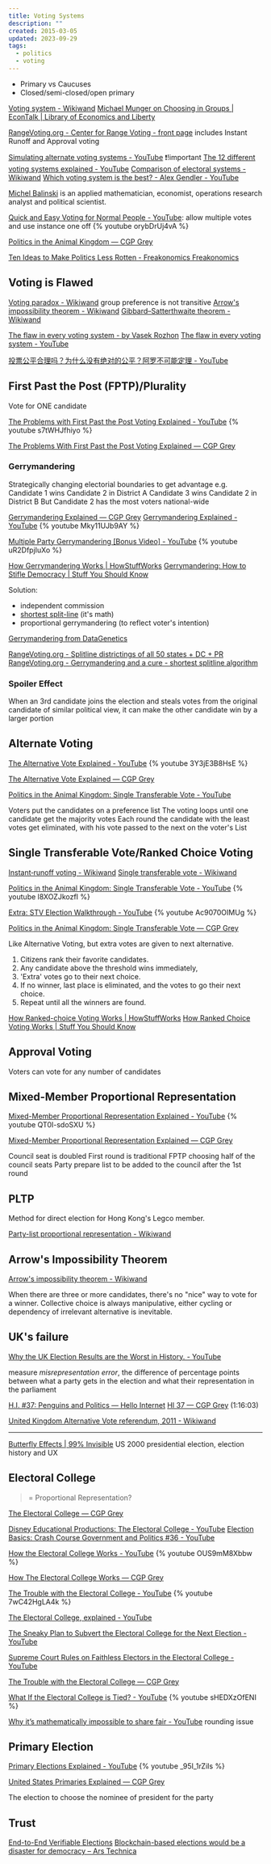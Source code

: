 ```yaml
---
title: Voting Systems
description: ""
created: 2015-03-05
updated: 2023-09-29
tags:
  - politics
  - voting
---
```


- Primary vs Caucuses
- Closed/semi-closed/open primary

[Voting system - Wikiwand](http://www.wikiwand.com/en/Voting_system)
[Michael Munger on Choosing in Groups | EconTalk | Library of Economics and Liberty](http://www.econtalk.org/archives/2015/02/michael_munger_1.html)

[RangeVoting.org - Center for Range Voting - front page](https://www.rangevoting.org/) includes Instant Runoff and Approval voting

[Simulating alternate voting systems - YouTube](https://www.youtube.com/watch?v=yhO6jfHPFQU) ❗!important
[The 12 different voting systems explained - YouTube](https://www.youtube.com/watch?v=Dsq-sRBmMjA)
[Comparison of electoral systems - Wikiwand](https://www.wikiwand.com/en/Comparison_of_electoral_systems)
[Which voting system is the best? - Alex Gendler - YouTube](https://www.youtube.com/watch?v=PaxVCsnox_4)

[Michel Balinski](https://www.wikiwand.com/en/Michel_Balinski#/Research_contributions) is an applied mathematician, economist, operations research analyst and political scientist.

[Quick and Easy Voting for Normal People - YouTube](https://www.youtube.com/watch?v=orybDrUj4vA): allow multiple votes and use instance one off
{% youtube orybDrUj4vA %}

[Politics in the Animal Kingdom — CGP Grey](http://www.cgpgrey.com/politics-in-the-animal-kingdom/)

[Ten Ideas to Make Politics Less Rotten - Freakonomics Freakonomics](http://freakonomics.com/podcast/idea-must-die-election-edition/)

## Voting is Flawed

[Voting paradox - Wikiwand](http://www.wikiwand.com/en/Voting_paradox) group preference is not transitive
[Arrow's impossibility theorem - Wikiwand](https://www.wikiwand.com/en/Arrow%27s_impossibility_theorem)
[Gibbard–Satterthwaite theorem - Wikiwand](https://www.wikiwand.com/en/Gibbard%E2%80%93Satterthwaite_theorem)

[The flaw in every voting system - by Vasek Rozhon](https://vasekrozhon.substack.com/p/the-flaw-in-every-voting-system)
[The flaw in every voting system - YouTube](https://www.youtube.com/watch?v=rbVoEjS6Q1Q)

[投票公平合理吗？为什么没有绝对的公平？阿罗不可能定理 - YouTube](https://www.youtube.com/watch?v=9Oisrp99L14)

## First Past the Post (FPTP)/Plurality

Vote for ONE candidate

[The Problems with First Past the Post Voting Explained - YouTube](https://www.youtube.com/watch?v=s7tWHJfhiyo)
{% youtube s7tWHJfhiyo %}

[The Problems With First Past the Post Voting Explained — CGP Grey](http://www.cgpgrey.com/blog/the-problems-with-first-past-the-post-voting-explained.html)

### Gerrymandering

Strategically changing electorial boundaries to get advantage
e.g.
Candidate 1 wins Candidate 2 in District A
Candidate 3 wins Candidate 2 in District B
But Candidate 2 has the most voters national-wide

[Gerrymandering Explained — CGP Grey](http://www.cgpgrey.com/blog/gerrymandering-explained.html)
[Gerrymandering Explained - YouTube](https://www.youtube.com/watch?v=Mky11UJb9AY)
{% youtube Mky11UJb9AY %}

[Multiple Party Gerrymandering [Bonus Video] - YouTube](https://www.youtube.com/watch?v=uR2DfpjIuXo)
{% youtube uR2DfpjIuXo %}

[How Gerrymandering Works | HowStuffWorks](https://people.howstuffworks.com/gerrymandering.htm/printable)
[Gerrymandering: How to Stifle Democracy | Stuff You Should Know](https://www.stuffyoushouldknow.com/podcasts/gerrymandering-how-to-stifle-democracy.htm)

Solution:

- independent commission
- [shortest split-line](https://www.youtube.com/watch?v=kUS9uvYyn3A) (it's math)
- proportional gerrymandering (to reflect voter's intention)

[Gerrymandering from DataGenetics](http://datagenetics.com/blog/march12015/index.html)

[RangeVoting.org - Splitline districtings of all 50 states + DC + PR](https://www.rangevoting.org/SplitLR.html)
[RangeVoting.org - Gerrymandering and a cure - shortest splitline algorithm](https://www.rangevoting.org/GerryExamples.html)

### Spoiler Effect

When an 3rd candidate joins the election and steals votes from the original candidate of similar political view, it can make the other candidate win by a larger portion

## Alternate Voting

[The Alternative Vote Explained - YouTube](https://www.youtube.com/watch?v=3Y3jE3B8HsE)
{% youtube 3Y3jE3B8HsE %}

[The Alternative Vote Explained — CGP Grey](http://www.cgpgrey.com/blog/the-alternative-vote-explained.html)

[Politics in the Animal Kingdom: Single Transferable Vote - YouTube](https://www.youtube.com/watch?v=l8XOZJkozfI)

Voters put the candidates on a preference list
The voting loops until one candidate get the majority votes
Each round the candidate with the least votes get eliminated, with his vote passed to the next on the voter's List

## Single Transferable Vote/Ranked Choice Voting

[Instant‐runoff voting - Wikiwand](http://www.wikiwand.com/en/Instant‐runoff_voting)
[Single transferable vote - Wikiwand](https://www.wikiwand.com/en/Single_transferable_vote)

[Politics in the Animal Kingdom: Single Transferable Vote - YouTube](https://www.youtube.com/watch?v=l8XOZJkozfI)
{% youtube l8XOZJkozfI %}

[Extra: STV Election Walkthrough - YouTube](https://www.youtube.com/watch?v=Ac9070OIMUg)
{% youtube Ac9070OIMUg %}

[Politics in the Animal Kingdom: Single Transferable Vote — CGP Grey](http://www.cgpgrey.com/blog/politics-in-the-animal-kingdom-single-transferable-vote)

Like Alternative Voting, but extra votes are given to next alternative.

1. Citizens rank their favorite candidates.
2. Any candidate above the threshold wins immediately,
3. 'Extra' votes go to their next choice.
4. If no winner, last place is eliminated, and the votes to go their next choice.
5. Repeat until all the winners are found.

[How Ranked-choice Voting Works | HowStuffWorks](https://people.howstuffworks.com/ranked-choice-voting.htm/printable)
[How Ranked Choice Voting Works | Stuff You Should Know](https://www.stuffyoushouldknow.com/podcasts/how-ranked-choice-voting-works.htm)

## Approval Voting

Voters can vote for any number of candidates

## Mixed-Member Proportional Representation

[Mixed-Member Proportional Representation Explained - YouTube](https://www.youtube.com/watch?v=QT0I-sdoSXU)
{% youtube QT0I-sdoSXU %}

[Mixed-Member Proportional Representation Explained — CGP Grey](http://www.cgpgrey.com/blog/mixed-member-proportional-representation-explained.html)

Council seat is doubled
First round is traditional FPTP choosing half of the council seats
Party prepare list to be added to the council after the 1st round

## PLTP

Method for direct election for Hong Kong's Legco member.

[Party-list proportional representation - Wikiwand](https://www.wikiwand.com/en/Party-list_proportional_representation)

## Arrow's Impossibility Theorem

[Arrow's impossibility theorem - Wikiwand](https://www.wikiwand.com/en/Arrow's_impossibility_theorem)

When there are three or more candidates, there's no "nice" way to vote for a winner. Collective choice is always manipulative, either cycling or dependency of irrelevant alternative is inevitable.

## UK's failure

[Why the UK Election Results are the Worst in History. - YouTube](https://www.youtube.com/watch?v=r9rGX91rq5I)

measure _misrepresentation error_, the difference of percentage points between what a party gets in the election and what their representation in the parliament

[H.I. #37: Penguins and Politics — Hello Internet](http://www.hellointernet.fm/podcast/37)
[HI 37 — CGP Grey](http://www.cgpgrey.com/hi-37-rdr) (1:16:03)

[United Kingdom Alternative Vote referendum, 2011 - Wikiwand](http://www.wikiwand.com/en/United_Kingdom_Alternative_Vote_referendum,_2011)

---

[Butterfly Effects | 99% Invisible](http://99percentinvisible.org/episode/butterfly-effects/) US 2000 presidential election, election history and UX

## Electoral College

> = Proportional Representation?

[The Electoral College — CGP Grey](http://www.cgpgrey.com/the-electoral-college/)

[Disney Educational Productions: The Electoral College - YouTube](https://www.youtube.com/watch?v=bCjWPo70XZY)
[Election Basics: Crash Course Government and Politics #36 - YouTube](https://www.youtube.com/watch?v=48EZKXweGDo)

[How the Electoral College Works - YouTube](https://www.youtube.com/watch?v=OUS9mM8Xbbw)
{% youtube OUS9mM8Xbbw %}

[How The Electoral College Works — CGP Grey](http://www.cgpgrey.com/blog/how-the-electoral-college-works.html)

[The Trouble with the Electoral College - YouTube](https://www.youtube.com/watch?v=7wC42HgLA4k)
{% youtube 7wC42HgLA4k %}

[The Electoral College, explained - YouTube](https://www.youtube.com/watch?v=ajavsMbCapY)

[The Sneaky Plan to Subvert the Electoral College for the Next Election - YouTube](https://www.youtube.com/watch?v=tUX-frlNBJY)

[Supreme Court Rules on Faithless Electors in the Electoral College - YouTube](https://www.youtube.com/watch?v=COmW6r23zas)

[The Trouble with the Electoral College — CGP Grey](http://www.cgpgrey.com/blog/the-trouble-with-the-electoral-college.html)

[What If the Electoral College is Tied? - YouTube](https://www.youtube.com/watch?v=sHEDXzOfENI)
{% youtube sHEDXzOfENI %}

[Why it’s mathematically impossible to share fair - YouTube](https://www.youtube.com/watch?v=GVhFBujPlVo) rounding issue

## Primary Election

[Primary Elections Explained - YouTube](https://www.youtube.com/watch?v=_95I_1rZiIs)
{% youtube _95I_1rZiIs %}

[United States Primaries Explained — CGP Grey](http://www.cgpgrey.com/blog/united-states-primaries-explained.html)

The election to choose the nominee of president for the party

## Trust

[End-to-End Verifiable Elections](https://freedom-to-tinker.com/2018/11/05/end-to-end-verifiable-elections/)
[Blockchain-based elections would be a disaster for democracy – Ars Technica](https://arstechnica.com/tech-policy/2018/11/blockchain-based-elections-would-be-a-disaster-for-democracy/amp/)
